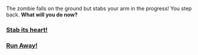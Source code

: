 The zombie falls on the ground but stabs your arm in the progress! You step back. **What will you do now?**

### [Stab its heart!](stab-its-heart.md)
### [Run Away!](run-away.md)